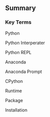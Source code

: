
## Summary
### Key Terms

Python

Python Interperater

Python REPL

Anaconda

Anaconda Prompt

CPython

Runtime

Package

Installation
 

